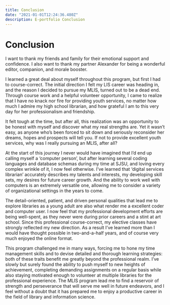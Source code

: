 ```yaml
---
title: Conclusion
date: "2021-01-01T12:24:36.480Z"
description: E-portfolio Conclusion
---
```



# Conclusion



I want to thank my friends and family for their emotional support and confidence. I also want to thank my partner Alexander for being a wonderful editor, companion, and morale booster.



I learned a great deal about myself throughout this program, but first I had to course-correct. The initial direction I felt my LIS career was heading in, and the reason I decided to pursue my MLIS, turned out to be a dead end. Through course work and a helpful volunteer opportunity, I came to realize that I have no knack nor fire for providing youth services, no matter how much I admire my high school librarian, and how grateful I am to this very day for her professionalism and friendship.



It felt tough at the time, but after all, this realization was an opportunity to be honest with myself and discover what my real strengths are. Yet it wasn’t easy, as anyone who’s been forced to sit down and seriously reconsider her dreams, hopes and prospects will tell you. If not to provide excellent youth services, why was I really pursuing an MLIS, after all?



At the start of this journey I never would have imagined that I’d end up calling myself a ‘computer person’, but after learning several coding languages and database schemas during my time at SJSU, and loving every complex wrinkle of it, I now feel otherwise. I’ve learned that ‘digital services librarian’ accurately describes my talents and interests, my developing skill sets, my desires for future career growth. And the ability to work well with computers is an extremely versatile one, allowing me to consider a variety of organizational settings in the years to come.



The detail-oriented, patient, and driven personal qualities that lead me to explore libraries as a young adult are also what render me a excellent coder and computer user. I now feel that my professional development efforts are being well-spent, as they never were during prior careers and a stint at art school. Since this professional course-correct, my elective classes have strongly reflected my new direction. As a result I’ve learned more than I would have thought possible in two-and-a-half years, and of course very much enjoyed the online format.



This program challenged me in many ways, forcing me to hone my time management skills and to devise detailed and thorough learning strategies: both of these traits benefit me greatly beyond the professional realm. I’ve slowly but surely found the ability to push myself to new heights of achievement, completing demanding assignments on a regular basis while also staying motivated enough to volunteer at multiple libraries for the professional experience. The MLIS program lead me to find a reservoir of strength and perseverance that will serve me well in future endeavors, and I feel without a doubt that it has prepared me to enjoy a productive career in the field of library and information science.